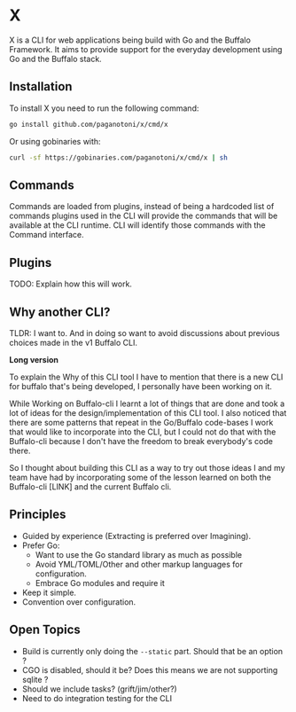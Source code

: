 # X

X is a CLI for web applications being build with Go and the Buffalo Framework. It aims to provide support for the everyday development using Go and the Buffalo stack.

## Installation

To install X you need to run the following command:

```sh
go install github.com/paganotoni/x/cmd/x
```

Or using gobinaries with:

```sh
curl -sf https://gobinaries.com/paganotoni/x/cmd/x | sh
```

## Commands

Commands are loaded from plugins, instead of being a hardcoded list of commands plugins used in the CLI will provide the commands that will be available at the CLI runtime. CLI will identify those commands with the Command interface.

## Plugins

TODO: Explain how this will work.

## Why another CLI?

TLDR: I want to. And in doing so want to avoid discussions about previous choices made in the v1 Buffalo CLI.

**Long version**

To explain the Why of this CLI tool I have to mention that there is a new CLI for buffalo that's being developed, I personally have been working on it.

While Working on Buffalo-cli I learnt a lot of things that are done and took a lot of ideas for the design/implementation of this CLI tool. I also noticed that there are some patterns that repeat in the Go/Buffalo code-bases I work that would like to incorporate into the CLI, but I could not do that with the Buffalo-cli because I don't have the freedom to break everybody's code there.

So I thought about building this CLI as a way to try out those ideas I and my team have had by incorporating some of the lesson learned on both the Buffalo-cli [LINK] and the current Buffalo cli.

## Principles

- Guided by experience (Extracting is preferred over Imagining).
- Prefer Go: 
    - Want to use the Go standard library as much as possible
    - Avoid YML/TOML/Other and other markup languages for configuration.
    - Embrace Go modules and require it
- Keep it simple.
- Convention over configuration.

## Open Topics

- Build is currently only doing the `--static` part. Should that be an option ?
- CGO is disabled, should it be? Does this means we are not supporting sqlite ?
- Should we include tasks? (grift/jim/other?)
- Need to do integration testing for the CLI

